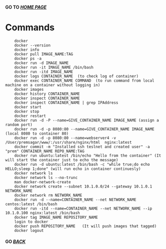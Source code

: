 #### GO TO *[HOME PAGE](index.md)*


#       Commands

        docker
        docker --version
        docker info
        docker pull IMAGE_NAME:TAG
        docker ps -a
        docker run -d IMAGE_NAME
        docker run -it IMAGE_NAME /bin/bash
        docker run -itd IMAGE_NAME
        docker logs CONTAINER_NAME  (to check log of container)
        docker exec CONTAINER_NAME COMMAND  (to run command from local machine on a container without logging in)
        docker images
        docker history CONTAINER_NAME
        docker inspect CONTAINER_NAME
        docker inspect CONTAINER_NAME | grep IPAddress
        docker start
        docker stop
        docker restart
        docker run -d -P --name=GIVE_CONTAINER_NAME IMAGE_NAME (assign a random port)
        docker run -d -p 8080:80 --name=GIVE_CONTAINER_NAME IMAGE_NAME (local 8080 to container 80)
        docker run -d -p 8080:80 --name=webserver4 -v /User/premsagar/www/:/usr/share/nginx/html  nginx:latest
        docker commit -m "Installed ssh teslnet and created user" -a "prem" CONTAINER_NAME REPO_NAME:TAG
        docker run ubuntu:latest /bin/echo "Hello from the container" (It will start the container just to echo the message)
        docker run -d ubuntu:latest /bin/bash -c "while true;do echo HELLO;sleep 1;done" (will run echo in container continuesly)
        docker network ls
        docker network ls --no-trunc
        man docker-network-create
        docker network create --subnet 10.1.0.0/24 --gateway 10.1.0.1 NETWORK_NAME
        docker network rm NETWORK_NAME
        docker run -d --name=CONTAINER_NAME --net NETWORK_NAME centos:latest /bin/bash
        docker run -itd --name=CONTAINER_NAME --net NETWORK_NAME --ip 10.1.0.100 nginx:latest /bin/bash
        docker tag IMAGE_NAME REPOSITORY_NAME
        login to docker 
        docker push REPOSITORY_NAME   (It will push images that tagged)
        docker logout 
        
        
        
        
####  GO *[BACK](index.md)*         
